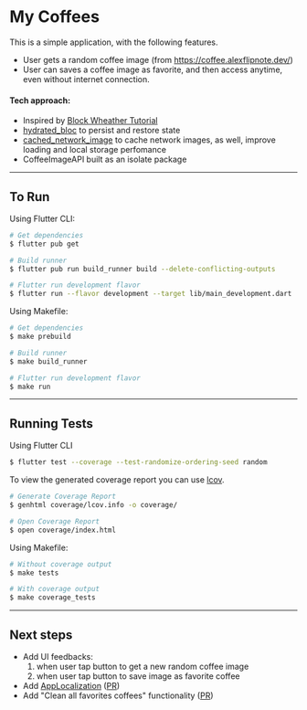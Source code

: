 # My Coffees

This is a simple application, with the following features.

- User gets a random coffee image (from https://coffee.alexflipnote.dev/)
- User can saves a coffee image as favorite, and then access anytime, even without internet connection.

#### Tech approach:
- Inspired by [Block Wheather Tutorial](https://bloclibrary.dev/#/flutterweathertutorial)
- [hydrated_bloc](https://pub.dev/packages/hydrated_bloc) to persist and restore state
- [cached_network_image](https://pub.dev/packages/cached_network_image) to cache network images, as well, improve loading and local storage perfomance
- CoffeeImageAPI built as an isolate package

---

## To Run

Using Flutter CLI:
```sh
# Get dependencies
$ flutter pub get

# Build runner
$ flutter pub run build_runner build --delete-conflicting-outputs

# Flutter run development flavor
$ flutter run --flavor development --target lib/main_development.dart
```

Using Makefile:
```sh
# Get dependencies
$ make prebuild

# Build runner
$ make build_runner

# Flutter run development flavor
$ make run
```
---

## Running Tests

Using Flutter CLI
```sh
$ flutter test --coverage --test-randomize-ordering-seed random
```

To view the generated coverage report you can use [lcov](https://github.com/linux-test-project/lcov).

```sh
# Generate Coverage Report
$ genhtml coverage/lcov.info -o coverage/

# Open Coverage Report
$ open coverage/index.html
```

Using Makefile:
```sh
# Without coverage output
$ make tests

# With coverage output
$ make coverage_tests
```
---
## Next steps
- Add UI feedbacks:
    1. when user tap button to get a new random coffee image
    2. when user tap button to save image as favorite coffee
- Add [AppLocalization](https://docs.flutter.dev/development/accessibility-and-localization/internationalization) ([PR](https://github.com/theusindabike/my_coffees/pull/6))
- Add "Clean all favorites coffees" functionality ([PR](https://github.com/theusindabike/my_coffees/pull/7))

